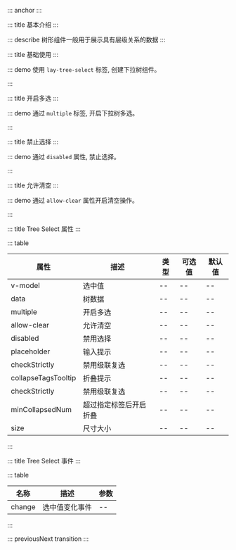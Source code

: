 ::: anchor
:::

::: title 基本介绍
:::

::: describe 树形组件一般用于展示具有层级关系的数据
:::

::: title 基础使用
:::

::: demo 使用 `lay-tree-select` 标签, 创建下拉树组件。

<template>
  <!-- 清空 -->
  <lay-button @click="clear">清空</lay-button>
  <lay-tree-select v-model="value1" :data="data1" contentStyle="height:150px;overflow-y:auto;"></lay-tree-select>
</template>

<script setup>
import { ref } from 'vue';

const clear = () => {
	value1.value = "";
}

const value1 = ref(1);

const data1 = ref([{
	title: '一级1',
	id: 1,
	field: 'name1',
	children: [{
		title: '二级1-1 可允许跳转',
		id: 3,
		field: 'name11',
		href: 'https://www.layui.com/',
		children: [{
			title: '三级1-1-3',
			id: 23,
			field: '',
			children: [{
				title: '四级1-1-3-1',
				id: 24,
				field: '',
				children: [{
					title: '五级1-1-3-1-1',
					id: 30,
				},
				{
					title: '五级1-1-3-1-2',
					id: 31,
				}]
			}]
		},
		{
			title: '三级1-1-1',
			id: 7,
			field: '',
			children: [{
				title: '四级1-1-1-1 可允许跳转',
				id: 15,
				href: 'https://www.layui.com/doc/'
			}]
		},
		{
			title: '三级1-1-2',
			id: 8,
			field: '',
			children: [{
				title: '四级1-1-2-1',
				id: 32,
			}]
		}]
	},
	{
		title: '二级1-2',
		id: 4,
		spread: true,
		children: [{
			title: '三级1-2-1',
			id: 9,
		},
		{
			title: '三级1-2-2',
			id: 10,
		}]
	},
	{
		title: '二级1-3',
		id: 20,
		field: '',
		children: [{
			title: '三级1-3-1',
			id: 21,
			field: ''
		},
		{
			title: '三级1-3-2',
			id: 22,
			field: ''
		}]
	}]
},
{
	title: '一级2',
	id: 2,
	children: [{
		title: '二级2-1',
		id: 5,
		spread: true,
		children: [{
			title: '三级2-1-1',
			id: 11,
		},
		{
			title: '三级2-1-2',
			id: 12,
		}]
	},
	{
		title: '二级2-2',
		id: 6,
		children: [{
			title: '三级2-2-1',
			id: 13,
		},
		{
			title: '三级2-2-2',
			id: 14,
		}]
	}]
},
{
	title: '一级3',
	id: 16,
	field: '',
	children: [{
		title: '二级3-1',
		id: 17,
		field: '',
		fixed: true,
		children: [{
			title: '三级3-1-1',
			id: 18,
			field: ''
		},
		{
			title: '三级3-1-2',
			id: 19,
			field: ''
		}]
	},
	{
		title: '二级3-2',
		id: 27,
		field: '',
		children: [{
			title: '三级3-2-1',
			id: 28,
			field: ''
		},
		{
			title: '三级3-2-2',
			id: 29,
			field: ''
		}]
	}]
}]);

function handleClick(node) {
  console.log(node)
}
</script>

:::

::: title 开启多选
:::

::: demo 通过 `multiple` 标签, 开启下拉树多选。

<template>
  <lay-button @click="clear2">清空</lay-button>
  <lay-tree-select v-model="value2" :data="data2" multiple></lay-tree-select>
</template>

<script setup>
import { ref } from 'vue';

const clear2 = () => {
	value2.value = [];
}

const value2 = ref([23]);

const data2 = ref([{
	title: '一级1',
	id: 1,
	field: 'name1',
	checked: true,
	spread: true,
	children: [{
		title: '二级1-1 可允许跳转',
		id: 3,
		field: 'name11',
		href: 'https://www.layui.com/',
		children: [{
			title: '三级1-1-3',
			id: 23,
			field: '',
			children: [{
				title: '四级1-1-3-1',
				id: 24,
				field: '',
				children: [{
					title: '五级1-1-3-1-1',
					id: 30,
					field: ''
				},
				{
					title: '五级1-1-3-1-2',
					id: 31,
					field: ''
				}]
			}]
		},
		{
			title: '三级1-1-1',
			id: 7,
			field: '',
			children: [{
				title: '四级1-1-1-1 可允许跳转',
				id: 15,
				field: '',
				href: 'https://www.layui.com/doc/'
			}]
		},
		{
			title: '三级1-1-2',
			id: 8,
			field: '',
			children: [{
				title: '四级1-1-2-1',
				id: 32,
				field: ''
			}]
		}]
	},
	{
		title: '二级1-2',
		id: 4,
		spread: true,
		children: [{
			title: '三级1-2-1',
			id: 9,
			field: '',
			disabled: true
		},
		{
			title: '三级1-2-2',
			id: 10,
			field: ''
		}]
	},
	{
		title: '二级1-3',
		id: 20,
		field: '',
		children: [{
			title: '三级1-3-1',
			id: 21,
			field: ''
		},
		{
			title: '三级1-3-2',
			id: 22,
			field: ''
		}]
	}]
},
{
	title: '一级2',
	id: 2,
	field: '',
	spread: true,
	children: [{
		title: '二级2-1',
		id: 5,
		field: '',
		spread: true,
		children: [{
			title: '三级2-1-1',
			id: 11,
			field: ''
		},
		{
			title: '三级2-1-2',
			id: 12,
			field: ''
		}]
	},
	{
		title: '二级2-2',
		id: 6,
		field: '',
		children: [{
			title: '三级2-2-1',
			id: 13,
			field: ''
		},
		{
			title: '三级2-2-2',
			id: 14,
			field: '',
			disabled: true
		}]
	}]
},
{
	title: '一级3',
	id: 16,
	field: '',
	children: [{
		title: '二级3-1',
		id: 17,
		field: '',
		fixed: true,
		children: [{
			title: '三级3-1-1',
			id: 18,
			field: ''
		},
		{
			title: '三级3-1-2',
			id: 19,
			field: ''
		}]
	},
	{
		title: '二级3-2',
		id: 27,
		field: '',
		children: [{
			title: '三级3-2-1',
			id: 28,
			field: ''
		},
		{
			title: '三级3-2-2',
			id: 29,
			field: ''
		}]
	}]
}]);
</script>

:::

::: title 禁止选择
:::

::: demo 通过 `disabled` 属性, 禁止选择。

<template>
  <lay-tree-select v-model="value3" :data="data3" disabled></lay-tree-select>
</template>

<script setup>
import { ref } from 'vue';

const value3 = ref([]);

const data3 = ref([{
	title: '一级1',
	id: 1,
	field: 'name1',
	checked: true,
	spread: true,
	children: [{
		title: '二级1-1 可允许跳转',
		id: 3,
		field: 'name11',
		href: 'https://www.layui.com/',
		children: [{
			title: '三级1-1-3',
			id: 23,
			field: '',
			children: [{
				title: '四级1-1-3-1',
				id: 24,
				field: '',
				children: [{
					title: '五级1-1-3-1-1',
					id: 30,
					field: ''
				},
				{
					title: '五级1-1-3-1-2',
					id: 31,
					field: ''
				}]
			}]
		},
		{
			title: '三级1-1-1',
			id: 7,
			field: '',
			children: [{
				title: '四级1-1-1-1 可允许跳转',
				id: 15,
				field: '',
				href: 'https://www.layui.com/doc/'
			}]
		},
		{
			title: '三级1-1-2',
			id: 8,
			field: '',
			children: [{
				title: '四级1-1-2-1',
				id: 32,
				field: ''
			}]
		}]
	},
	{
		title: '二级1-2',
		id: 4,
		spread: true,
		children: [{
			title: '三级1-2-1',
			id: 9,
			field: '',
			disabled: true
		},
		{
			title: '三级1-2-2',
			id: 10,
			field: ''
		}]
	},
	{
		title: '二级1-3',
		id: 20,
		field: '',
		children: [{
			title: '三级1-3-1',
			id: 21,
			field: ''
		},
		{
			title: '三级1-3-2',
			id: 22,
			field: ''
		}]
	}]
},
{
	title: '一级2',
	id: 2,
	field: '',
	spread: true,
	children: [{
		title: '二级2-1',
		id: 5,
		field: '',
		spread: true,
		children: [{
			title: '三级2-1-1',
			id: 11,
			field: ''
		},
		{
			title: '三级2-1-2',
			id: 12,
			field: ''
		}]
	},
	{
		title: '二级2-2',
		id: 6,
		field: '',
		children: [{
			title: '三级2-2-1',
			id: 13,
			field: ''
		},
		{
			title: '三级2-2-2',
			id: 14,
			field: '',
			disabled: true
		}]
	}]
},
{
	title: '一级3',
	id: 16,
	field: '',
	children: [{
		title: '二级3-1',
		id: 17,
		field: '',
		fixed: true,
		children: [{
			title: '三级3-1-1',
			id: 18,
			field: ''
		},
		{
			title: '三级3-1-2',
			id: 19,
			field: ''
		}]
	},
	{
		title: '二级3-2',
		id: 27,
		field: '',
		children: [{
			title: '三级3-2-1',
			id: 28,
			field: ''
		},
		{
			title: '三级3-2-2',
			id: 29,
			field: ''
		}]
	}]
}]);
</script>

:::

::: title 允许清空
:::

::: demo 通过 `allow-clear` 属性开启清空操作。

<template>
  <lay-tree-select v-model="value4" :data="data4" placeholder="请选择" :allow-clear="true" :search="true"></lay-tree-select>
</template>

<script setup>
import { ref } from 'vue';

const value4 = ref([]);

const data4 = ref([{
	title: '一级1',
	id: 1,
	field: 'name1',
	children: [{
		title: '二级1-1 可允许跳转',
		id: 3,
		field: 'name11',
		href: 'https://www.layui.com/',
		children: [{
			title: '三级1-1-3',
			id: 23,
			field: '',
			children: [{
				title: '四级1-1-3-1',
				id: 24,
				field: '',
				children: [{
					title: '五级1-1-3-1-1',
					id: 30,
				},
				{
					title: '五级1-1-3-1-2',
					id: 31,
				}]
			}]
		},
		{
			title: '三级1-1-1',
			id: 7,
			field: '',
			children: [{
				title: '四级1-1-1-1 可允许跳转',
				id: 15,
				href: 'https://www.layui.com/doc/'
			}]
		},
		{
			title: '三级1-1-2',
			id: 8,
			field: '',
			children: [{
				title: '四级1-1-2-1',
				id: 32,
			}]
		}]
	},
	{
		title: '二级1-2',
		id: 4,
		spread: true,
		children: [{
			title: '三级1-2-1',
			id: 9,
		},
		{
			title: '三级1-2-2',
			id: 10,
		}]
	},
	{
		title: '二级1-3',
		id: 20,
		field: '',
		children: [{
			title: '三级1-3-1',
			id: 21,
			field: ''
		},
		{
			title: '三级1-3-2',
			id: 22,
			field: ''
		}]
	}]
},
{
	title: '一级2',
	id: 2,
	children: [{
		title: '二级2-1',
		id: 5,
		spread: true,
		children: [{
			title: '三级2-1-1',
			id: 11,
		},
		{
			title: '三级2-1-2',
			id: 12,
		}]
	},
	{
		title: '二级2-2',
		id: 6,
		children: [{
			title: '三级2-2-1',
			id: 13,
		},
		{
			title: '三级2-2-2',
			id: 14,
		}]
	}]
},
{
	title: '一级3',
	id: 16,
	field: '',
	children: [{
		title: '二级3-1',
		id: 17,
		field: '',
		fixed: true,
		children: [{
			title: '三级3-1-1',
			id: 18,
			field: ''
		},
		{
			title: '三级3-1-2',
			id: 19,
			field: ''
		}]
	},
	{
		title: '二级3-2',
		id: 27,
		field: '',
		children: [{
			title: '三级3-2-1',
			id: 28,
			field: ''
		},
		{
			title: '三级3-2-2',
			id: 29,
			field: ''
		}]
	}]
}]);
</script>

:::

::: title Tree Select 属性
:::

::: table

| 属性                             | 描述                                      | 类型          | 可选值          |默认值          |
| -------------------------------- | ---------------------------------------- | --------------- | --------------- | --------------- |
| v-model                          | 选中值                                    |  --            | --            | --            |
| data                             | 树数据                                    |  --            | --            | --            |
| multiple                         | 开启多选                                  |  --            | --            | --            |
| allow-clear                      | 允许清空                                  |  --            | --            | --            |
| disabled                         | 禁用选择                                  |  --            | --            | --            |
| placeholder                      | 输入提示                                  |  --            | --            | --            |
| checkStrictly                    | 禁用级联复选                              |  --            | --            | --            |
| collapseTagsTooltip              | 折叠提示                                  |  --            | --            | --            |
| checkStrictly                    | 禁用级联复选                              |  --            | --            | --            |
| minCollapsedNum                  | 超过指定标签后开启折叠                     |  --            | --            | --            |
| size                             | 尺寸大小                                  |  --            | --            | --            |

:::

::: title Tree Select 事件
:::

::: table

| 名称       | 描述     | 参数 |
| ---------- | --------------- | --------------- |
| change     | 选中值变化事件   | --              |

:::

::: previousNext transition
:::
